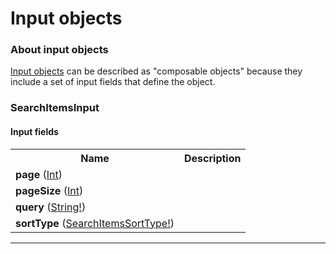 # Input objects

### About input objects

[Input objects](https://graphql.github.io/graphql-spec/June2018/#sec-Input-Objects) can be described as "composable objects" because they include a set of input fields that define the object.

### SearchItemsInput




#### Input fields

<table>
  <tr>
    <th>Name</th>
    <th>Description</th>
  </tr>
  <tr>
    <td><strong>page</strong> (<a href="scalars.md#int">Int</a>)</td>
    <td></td>
  </tr>
  <tr>
    <td><strong>pageSize</strong> (<a href="scalars.md#int">Int</a>)</td>
    <td></td>
  </tr>
  <tr>
    <td><strong>query</strong> (<a href="scalars.md#string">String!</a>)</td>
    <td></td>
  </tr>
  <tr>
    <td><strong>sortType</strong> (<a href="enums.md#searchitemssorttype">SearchItemsSortType!</a>)</td>
    <td></td>
  </tr>
</table>

---
